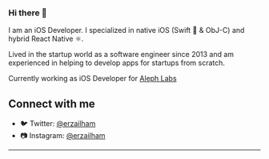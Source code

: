 ### Hi there 👋

I am an iOS Developer. 
I specialized in native iOS (Swift 🦅 & ObJ-C) and hybrid React Native ⚛️.

Lived in the startup world as a software engineer since 2013 and am experienced in helping to develop apps for startups from scratch.


Currently working as iOS Developer for [Aleph Labs](https://aleph-labs.com)

## Connect with me

- 🐦 Twitter: [@erzailham](https://twitter.com/erzailham)
- 📷 Instagram: [@erzailham](https://instagram.com/erzailham)

---
